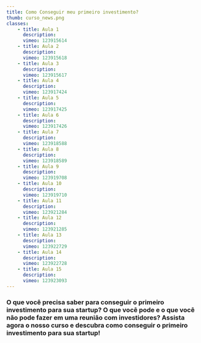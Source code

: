 ```yaml
---
title: Como Conseguir meu primeiro investimento?
thumb: curso_news.png
classes:
    - title: Aula 1
      description: 
      vimeo: 123915614
    - title: Aula 2
      description: 
      vimeo: 123915618
    - title: Aula 3
      description: 
      vimeo: 123915617
    - title: Aula 4
      description: 
      vimeo: 123917424
    - title: Aula 5
      description: 
      vimeo: 123917425
    - title: Aula 6
      description: 
      vimeo: 123917426
    - title: Aula 7
      description: 
      vimeo: 123918588
    - title: Aula 8
      description: 
      vimeo: 123918589
    - title: Aula 9
      description: 
      vimeo: 123919708
    - title: Aula 10
      description: 
      vimeo: 123919710
    - title: Aula 11
      description: 
      vimeo: 123921284
    - title: Aula 12
      description: 
      vimeo: 123921285
    - title: Aula 13
      description: 
      vimeo: 123922729
    - title: Aula 14
      description: 
      vimeo: 123922728
    - title: Aula 15
      description: 
      vimeo: 123923093
---
```

<h3>O que você precisa saber para conseguir o primeiro investimento para sua startup? O que você pode e o que você não pode fazer em uma reunião com investidores? Assista agora o nosso curso e descubra como conseguir o primeiro investimento para sua startup!</h3>
&nbsp;
